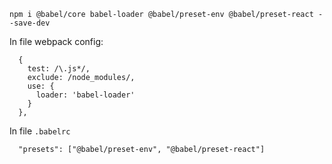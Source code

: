 
```
npm i @babel/core babel-loader @babel/preset-env @babel/preset-react --save-dev
```

In file webpack config:
```
  {
    test: /\.js*/,
    exclude: /node_modules/,
    use: {
      loader: 'babel-loader'
    }
  },
```

In file `.babelrc`
```
  "presets": ["@babel/preset-env", "@babel/preset-react"]
```

